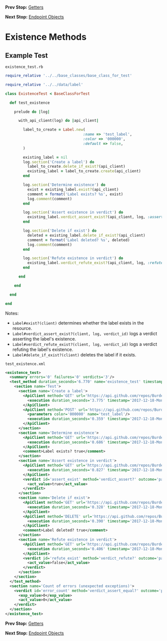 <!--- GENERATED FILE, DO NOT EDIT --->
**Prev Stop:** [Getters](./Getters.md#getters)

**Next Stop:** [Endpoint Objects](./EndpointObjects.md#endpoint-objects)


# Existence Methods

## Example Test

<code>existence_test.rb</code>
```ruby
require_relative '../../base_classes/base_class_for_test'

require_relative '../../data/label'

class ExistenceTest < BaseClassForTest

  def test_existence

    prelude do |log|

      with_api_client(log) do |api_client|

        label_to_create = Label.new(
                                   :name => 'test_label',
                                   :color => '000000',
                                   :default => false,
        )

        existing_label = nil
        log.section('Create a label') do
          label_to_create.delete_if_exist?(api_client)
          existing_label = label_to_create.create(api_client)
        end

        log.section('Determine existence') do
          exist = existing_label.exist?(api_client)
          comment = format('Label exists? %s', exist)
          log.comment(comment)
        end

        log.section('Assert existence in verdict') do
          existing_label.verdict_assert_exist?(api_client, log, :assert_exist)
        end

        log.section('Delete if exist') do
          deleted = existing_label.delete_if_exist?(api_client)
          comment = format('Label deleted? %s', deleted)
          log.comment(comment)
        end

        log.section('Refute existence in verdict') do
          existing_label.verdict_refute_exist?(api_client, log, :refute_exist)
        end

      end

    end

  end

end
```

Notes:

- `Label#exist?(client)` determines whether the label exists in the resource.
- `Label#verdict_assert_exist?(client, log, verdict_id)` logs a verdict asserting the label's existence.
- `Label#verdict_refute_exist?(client, log, verdict_id)` logs a verdict refuting the label's existence.
- `Label#delete_if_exist?(client)` deletes the label if it exists.

<code>test_existence.xml</code>
```xml
<existence_test>
  <summary errors='0' failures='0' verdicts='3'/>
  <test_method duration_seconds='6.770' name='existence_test' timestamp='2017-12-18-Mon-09.46.04.343'>
    <section name='Test'>
      <section name='Create a label'>
        <ApiClient method='GET' url='https://api.github.com/repos/BurdetteLamar/CrashDummy/labels/test_label'>
          <execution duration_seconds='3.775' timestamp='2017-12-18-Mon-09.46.04.343'/>
        </ApiClient>
        <ApiClient method='POST' url='https://api.github.com/repos/BurdetteLamar/CrashDummy/labels'>
          <parameters color='000000' name='test_label'/>
          <execution duration_seconds='0.359' timestamp='2017-12-18-Mon-09.46.08.118'/>
        </ApiClient>
      </section>
      <section name='Determine existence'>
        <ApiClient method='GET' url='https://api.github.com/repos/BurdetteLamar/CrashDummy/labels/test_label'>
          <execution duration_seconds='0.686' timestamp='2017-12-18-Mon-09.46.08.477'/>
        </ApiClient>
        <comment>Label exists? true</comment>
      </section>
      <section name='Assert existence in verdict'>
        <ApiClient method='GET' url='https://api.github.com/repos/BurdetteLamar/CrashDummy/labels/test_label'>
          <execution duration_seconds='0.827' timestamp='2017-12-18-Mon-09.46.09.163'/>
        </ApiClient>
        <verdict id='assert_exist' method='verdict_assert?' outcome='passed' volatile='false'>
          <act_value>true</act_value>
        </verdict>
      </section>
      <section name='Delete if exist'>
        <ApiClient method='GET' url='https://api.github.com/repos/BurdetteLamar/CrashDummy/labels/test_label'>
          <execution duration_seconds='0.328' timestamp='2017-12-18-Mon-09.46.09.990'/>
        </ApiClient>
        <ApiClient method='DELETE' url='https://api.github.com/repos/BurdetteLamar/CrashDummy/labels/test_label'>
          <execution duration_seconds='0.390' timestamp='2017-12-18-Mon-09.46.10.317'/>
        </ApiClient>
        <comment>Label deleted? true</comment>
      </section>
      <section name='Refute existence in verdict'>
        <ApiClient method='GET' url='https://api.github.com/repos/BurdetteLamar/CrashDummy/labels/test_label'>
          <execution duration_seconds='0.406' timestamp='2017-12-18-Mon-09.46.10.707'/>
        </ApiClient>
        <verdict id='refute_exist' method='verdict_refute?' outcome='passed' volatile='false'>
          <act_value>false</act_value>
        </verdict>
      </section>
    </section>
  </test_method>
  <section name='Count of errors (unexpected exceptions)'>
    <verdict id='error_count' method='verdict_assert_equal?' outcome='passed' volatile='true'>
      <exp_value>0</exp_value>
      <act_value>0</act_value>
    </verdict>
  </section>
</existence_test>
```

**Prev Stop:** [Getters](./Getters.md#getters)

**Next Stop:** [Endpoint Objects](./EndpointObjects.md#endpoint-objects)

